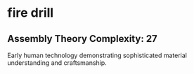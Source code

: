 # fire drill

## Assembly Theory Complexity: 27
Early human technology demonstrating sophisticated material understanding and craftsmanship.
